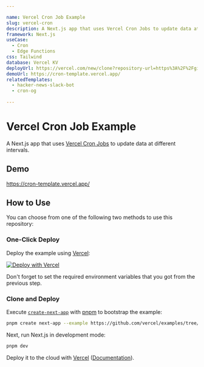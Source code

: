 ```yaml
---

name: Vercel Cron Job Example
slug: vercel-cron
description: A Next.js app that uses Vercel Cron Jobs to update data at different intervals.
framework: Next.js
useCase:
  - Cron
  - Edge Functions
css: Tailwind
database: Vercel KV
deployUrl: https://vercel.com/new/clone?repository-url=https%3A%2F%2Fgithub.com%2Fvercel%2Fexamples%2Ftree%2Fmain%2Fsolutions%2Fcron&project-name=cron&repository-name=cron&demo-title=Vercel%20Cron%20Job%20Example&demo-description=A%20Next.js%20app%20that%20uses%20Vercel%20Cron%20Jobs%20to%20update%20data%20at%20different%20intervals.&demo-url=https%3A%2F%2Fcron-template.vercel.app%2F&demo-image=https%3A%2F%2Fcron-template.vercel.app%2Fthumbnail.png&stores=%5B%7B"type"%3A"kv"%7D%5D
demoUrl: https://cron-template.vercel.app/
relatedTemplates:
  - hacker-news-slack-bot
  - cron-og
    
---
```


# Vercel Cron Job Example

A Next.js app that uses [Vercel Cron Jobs](https://vercel.com/docs/cron-jobs) to update data at different intervals.

## Demo

https://cron-template.vercel.app/

## How to Use

You can choose from one of the following two methods to use this repository:

### One-Click Deploy

Deploy the example using [Vercel](https://vercel.com?utm_source=github&utm_medium=readme&utm_campaign=examples-repo):

[![Deploy with Vercel](https://vercel.com/button)](https://vercel.com/new/clone?repository-url=https%3A%2F%2Fgithub.com%2Fvercel%2Fexamples%2Ftree%2Fmain%2Fsolutions%2Fcron&project-name=cron&repository-name=cron&demo-title=Vercel%20Cron%20Job%20Example&demo-description=A%20Next.js%20app%20that%20uses%20Vercel%20Cron%20Jobs%20to%20update%20data%20at%20different%20intervals.&demo-url=https%3A%2F%2Fcron-template.vercel.app%2F&demo-image=https%3A%2F%2Fcron-template.vercel.app%2Fthumbnail.png&stores=%5B%7B"type"%3A"kv"%7D%5D)

Don't forget to set the required environment variables that you got from the previous step.

### Clone and Deploy

Execute [`create-next-app`](https://github.com/vercel/next.js/tree/canary/packages/create-next-app) with [pnpm](https://pnpm.io/installation) to bootstrap the example:

```bash
pnpm create next-app --example https://github.com/vercel/examples/tree/main/solutions/cron cron
```

Next, run Next.js in development mode:

```bash
pnpm dev
```

Deploy it to the cloud with [Vercel](https://vercel.com/new?utm_source=github&utm_medium=readme&utm_campaign=examples-repo) ([Documentation](https://nextjs.org/docs/deployment)).
